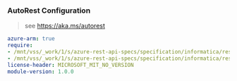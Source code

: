 ### AutoRest Configuration

> see https://aka.ms/autorest

``` yaml
azure-arm: true
require:
- /mnt/vss/_work/1/s/azure-rest-api-specs/specification/informatica/resource-manager/readme.md
- /mnt/vss/_work/1/s/azure-rest-api-specs/specification/informatica/resource-manager/readme.go.md
license-header: MICROSOFT_MIT_NO_VERSION
module-version: 1.0.0
```